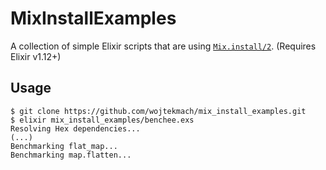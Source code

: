 # MixInstallExamples

A collection of simple Elixir scripts that are using
[`Mix.install/2`](https://hexdocs.pm/mix/Mix.html#install/2). (Requires Elixir v1.12+)

## Usage

    $ git clone https://github.com/wojtekmach/mix_install_examples.git
    $ elixir mix_install_examples/benchee.exs
    Resolving Hex dependencies...
    (...)
    Benchmarking flat_map...
    Benchmarking map.flatten...
